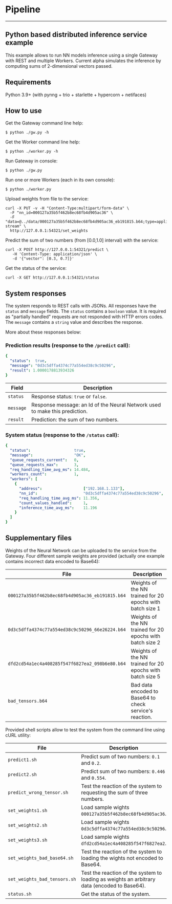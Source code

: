 # Pipeline

---

## Python based distributed inference service example ##

This example allows to run NN models inference using a single Gateway with REST and multiple Workers.
Current alpha simulates the inference by computing sums of 2-dimensional vectors passed.

## Requirements

Python 3.9+ (with pynng + trio + starlette + hypercorn + netifaces)

## How to use

Get the Gateway command line help:

```shell
$ python ./gw.py -h 
```

Get the Worker command line help:

```shell
$ python ./worker.py -h 
```

Run Gateway in console:

```shell
$ python ./gw.py 
```

Run one or more Workers (each in its own console):

```shell
$ python ./worker.py
```

Upload weights from file to the service:

```shell
curl -X PUT -v -H "Content-Type:multipart/form-data" \
  -F "nn_id=000127a35b5f462b8ec68fb4d905ac36" \
  -F "data=@../data/000127a35b5f462b8ec68fb4d905ac36_eb191815.b64;type=application/octet-stream" \
  http://127.0.0.1:54321/set_weights
```

Predict the sum of two numbers (from [0.0,1.0] interval) with the service:

```shell
curl -X POST http://127.0.0.1:54321/predict \
   -H 'Content-Type: application/json' \
   -d '{"vector": [0.3, 0.7]}'
```

Get the status of the service:

```shell
curl -X GET http://127.0.0.1:54321/status
```

## System responses

The system responds to REST calls with JSONs. 
All responses have the `status` and `message` fields. 
The `status` contains a `boolean` value. 
It is required as "partially handled" requests are not responded with HTTP errors codes. 
The `message` contains a `string` value and describes the response.

More about these responses below:

### Prediction results (response to the `/predict` call):

```yaml
{
  "status":  true,
  "message": "0d3c5dffa4374c77a554ed38c9c50296",
  "result": 1.0000178813934326
}
```

| Field | Description |
| --- | --- |
| `status` | Response status: `true` or `false`. |
| `message` | Response message: an Id of the Neural Network used to make this prediction. |
| `result` | Prediction: the sum of two numbers. |

### System status (response to the `/status` call):

```yaml
{
  "status":                   true,
  "message":                  "OK",
  "queue_requests_current":   0,
  "queue_requests_max":       3,
  "req_handling_time_avg_ms": 14.484,
  "workers_count":            1,
  "workers": [
    {
      "address":                  ["192.168.1.133"],
      "nn_id":                    "0d3c5dffa4374c77a554ed38c9c50296",
      "req_handling_time_avg_ms": 11.356,
      "count_values_handled":     1,
      "inference_time_avg_ms":    11.196
    }
  ]
}
```

## Supplementary files 

Weights of the Neural Network can be uploaded to the service from the Gateway. 
Four different sample weights are provided (actually one example contains incorrect data encoded to Base64):

| File | Description |
| --- | --- |
| `000127a35b5f462b8ec68fb4d905ac36_eb191815.b64` | Weights of the NN trained for 20 epochs with batch size 1 |
| `0d3c5dffa4374c77a554ed38c9c50296_66e26224.b64` | Weights of the NN trained for 20 epochs with batch size 2 | 
| `dfd2cd54a1ec4a408285f547f6827ea2_098b6e80.b64` | Weights of the NN trained for 20 epochs with batch size 5 |
| `bad_tensors.b64` | Bad data encoded to Base64 to check service's reaction. |

Provided shell scripts allow to test the system from the command line using cURL utility:

| File | Description |
| --- | --- |
| `predict1.sh` | Predict sum of two numbers: `0.1` and `0.2`. |
| `predict2.sh` | Predict sum of two numbers: `0.446` and `0.554`. |
| `predict_wrong_tensor.sh` | Test the reaction of the system to requesting the sum of three numbers. |
| `set_weights1.sh` | Load sample wights `000127a35b5f462b8ec68fb4d905ac36`. |
| `set_weights2.sh` | Load sample wights `0d3c5dffa4374c77a554ed38c9c50296`. |
| `set_weights3.sh` | Load sample wights `dfd2cd54a1ec4a408285f547f6827ea2`. | 
| `set_weights_bad_base64.sh` | Test the reaction of the system to loading the wights not encoded to Base64. |
| `set_weights_bad_tensors.sh` | Test the reaction of the system to loading as weights an arbitrary data (encoded to Base64). |
| `status.sh` | Get the status of the system. |


